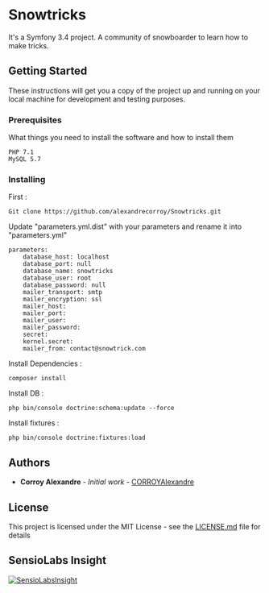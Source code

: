# Snowtricks

It's a Symfony 3.4 project. A community of snowboarder to learn how to make tricks.

## Getting Started

These instructions will get you a copy of the project up and running on your local machine for development and testing purposes.

### Prerequisites

What things you need to install the software and how to install them

```
PHP 7.1
MySQL 5.7
```

### Installing

First :

```
Git clone https://github.com/alexandrecorroy/Snowtricks.git
```

Update "parameters.yml.dist" with your parameters and rename it into "parameters.yml"

```
parameters:
    database_host: localhost
    database_port: null
    database_name: snowtricks
    database_user: root
    database_password: null
    mailer_transport: smtp
    mailer_encryption: ssl
    mailer_host:
    mailer_port:
    mailer_user:
    mailer_password:
    secret:
    kernel.secret:
    mailer_from: contact@snowtrick.com

```

Install Dependencies :

```
composer install
```

Install DB :

```
php bin/console doctrine:schema:update --force
```

Install fixtures :

```
php bin/console doctrine:fixtures:load
```

## Authors

* **Corroy Alexandre** - *Initial work* - [CORROYAlexandre](https://github.com/alexandrecorroy)

## License

This project is licensed under the MIT License - see the [LICENSE.md](LICENSE.md) file for details

## SensioLabs Insight

[![SensioLabsInsight](https://insight.sensiolabs.com/projects/a335a0a7-d213-4b27-bd40-e2c9feec75af/big.png)](https://insight.sensiolabs.com/projects/a335a0a7-d213-4b27-bd40-e2c9feec75af)
